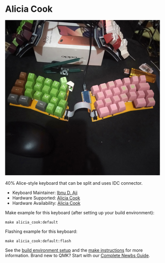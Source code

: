 # Alicia Cook

![Alicia Cook](https://raw.githubusercontent.com/ibnuda/alicia-cook/master-of-puppets/alicia-cook.jpg)

40% Alice-style keyboard that can be split and uses IDC connector.

* Keyboard Maintainer: [Ibnu D. Aji](https://github.com/ibnuda)
* Hardware Supported: [Alicia Cook](https://github.com/ibnuda/alicia-cook)
* Hardware Availability: [Alicia Cook](https://github.com/ibnuda/alicia-cook)

Make example for this keyboard (after setting up your build environment):

    make alicia_cook:default

Flashing example for this keyboard:

    make alicia_cook:default:flash

See the [build environment setup](https://docs.qmk.fm/#/getting_started_build_tools) and the [make instructions](https://docs.qmk.fm/#/getting_started_make_guide) for more information. Brand new to QMK? Start with our [Complete Newbs Guide](https://docs.qmk.fm/#/newbs).
